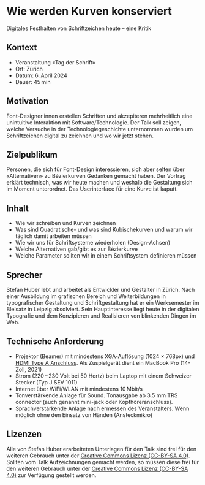 # Wie werden Kurven konserviert
Digitales Festhalten von Schriftzeichen heute – eine Kritik

## Kontext
* Veranstaltung «Tag der Schrift»
* Ort: Zürich
* Datum: 6. April 2024 
* Dauer: 45 min

## Motivation
Font-Designer·innen erstellen Schriften und akzepiteren mehrheitlich eine unintuitive Interaktion mit Software/Technologie. Der Talk soll zeigen, welche Versuche in der Technologiegeschichte unternommen wurden um Schriftzeichen digital zu zeichnen und wo wir jetzt stehen.  

## Zielpublikum
Personen, die sich für Font-Design interessieren, sich aber selten über «Alternativen» zu Bézierkurven Gedanken gemacht haben. Der Vortrag erklärt technisch, was wir heute machen und weshalb die Gestaltung sich im Moment unterordnet. Das Userinterface für eine Kurve ist kaputt.

## Inhalt
* Wie wir schreiben und Kurven zeichnen
* Was sind Quadratische- und was sind Kubischekurven und warum wir täglich damit arbeiten müssen
* Wie wir uns für Schriftsysteme wiederholen (Design-Achsen)
* Welche Alternativen gab/gibt es zur Bézierkurve
* Welche Parameter sollten wir in einem Schriftsystem definieren müssen

## Sprecher
Stefan Huber lebt und arbeitet als Entwickler und Gestalter in Zürich. Nach einer Ausbildung im grafischen Bereich und Weiterbildungen in typografischer Gestaltung und Schriftgestaltung hat er ein Werksemester im Bleisatz in Leipzig absolviert. Sein Hauptinteresse liegt heute in der digitalen Typografie und dem Konzipieren und Realisieren von blinkenden Dingen im Web.

## Technische Anforderung
* Projektor (Beamer) mit mindestens XGA-Auflösung (1024 × 768px) und [HDMI Type A Anschluss](https://en.wikipedia.org/wiki/HDMI#/media/File:HDMI_Connector_Types.png). Als Zuspielgerät dient ein MacBook Pro (14-Zoll, 2021)
* Strom (220 – 230 Volt bei 50 Hertz) beim Laptop mit einem Schweizer Stecker (Typ J SEV 1011)
* Internet über WiFi/WLAN mit mindestens 10 Mbit/s
* Tonverstärkende Anlage für Sound. Tonausgabe ab 3.5 mm TRS connector (auch genannt mini-jack oder Kopfhöreranschluss).
* Sprachverstärkende Anlage nach ermessen des Veranstalters. Wenn möglich ohne den Einsatz von Händen (Ansteckmikro)

## Lizenzen
Alle von Stefan Huber erarbeiteten Unterlagen für den Talk sind frei für den weiteren Gebrauch unter der [Creative Commons Lizenz (CC-BY-SA 4.0)](https://creativecommons.org/licenses/by-sa/4.0/).
Sollten vom Talk Aufzeichnungen gemacht werden, so müssen diese frei für den weiteren Gebrauch unter der [Creative Commons Lizenz (CC-BY-SA 4.0)](https://creativecommons.org/licenses/by-sa/4.0/) zur Verfügung gestellt werden.

